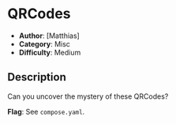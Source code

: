 # QRCodes
- **Author**: [Matthias]
- **Category**: Misc
- **Difficulty**: Medium 
## Description
Can you uncover the mystery of these QRCodes?

**Flag**: See `compose.yaml`.